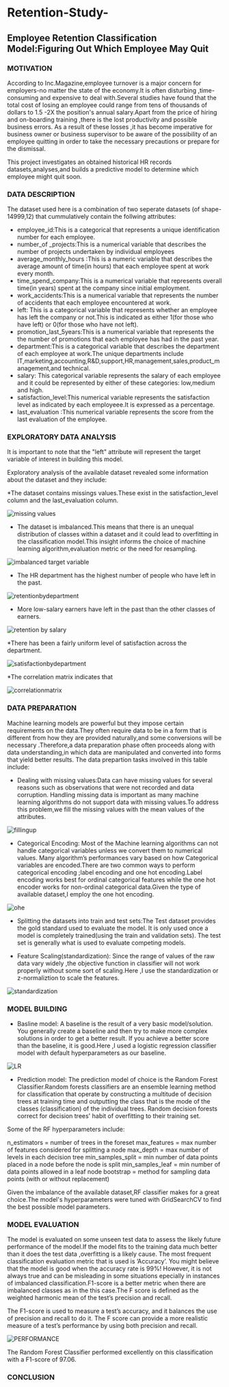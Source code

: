 # Retention-Study-
## Employee Retention Classification Model:Figuring Out Which Employee May Quit


### MOTIVATION
According to Inc.Magazine,employee turnover is a major concern for employers-no matter the state of the economy.It is often disturbing ,time-consuming and expensive to deal with.Several studies have found that the total cost of losing an employee could range from tens of thousands of dollars to 1.5 -2X the position's annual salary.Apart from the price of hiring and on-boarding training ,there is the lost productivity and possible business errors.
As a result of these losses ,it has become imperative for business owner or business supervisor to be aware of the possibility of an employee quitting in order to take the necessary precautions or prepare for the dismissal.

This project investigates an obtained historical HR records datasets,analyses,and builds a predictive model to determine which employee might quit soon.

### DATA DESCRIPTION
The dataset used here is a combination of two seperate datasets (of shape-14999,12)  that cummulatively contain the follwing attributes:
* employee_id:This is a categorical that represents a unique identification number for each employee.
* number_of _projects:This is a numerical variable that describes the number of projects undertaken by individual employees
* average_monthly_hours :This is a numeric variable that describes the average amount of time(in hours) that each employee spent at work every month.
* time_spend_company:This is a numerical variable that represents overall time(in years) spent at the company since initial employment.
* work_accidents:This is a numerical variable that represents the number of accidents that each employee encountered at work.
* left: This is a categorical variable that represents whether an employee has left the company or not.This is indicated as either 1(for those who have left) or 0(for those who have not left).
* promotion_last_5years:This is a numerical variable that represents the the number of promotions that each employee has had in the past year.
* department:This is a categorical variable that describes the department of each employee at work.The unique departments include IT,marketing,accounting,R&D,support,HR,management,sales,product_management,and technical.
* salary: This categorical variable represents the salary of each employee and it could be represented by either of these categories: low,medium and high.
* satisfaction_level:This numerical variable represents the satisfaction level as indicated by each employeee.It is expressed as a percentage.
* last_evaluation :This numerical variable represents the score from the last evaluation of the employee.

### EXPLORATORY DATA ANALYSIS
It is important to note that the "left" attribute will represent the target variable of interest in building this model.

Exploratory analysis of the available dataset revealed some information about the dataset and they include:

*The dataset contains missings values.These exist in the satisfaction_level column and the last_evaluation column. 

![missing values](https://user-images.githubusercontent.com/67794705/87346751-f90ec280-c549-11ea-8f61-9d0bfed1221a.PNG)


* The dataset is imbalanced.This means that there is an unequal distribution of classes within a dataset and it could lead to overfitting in the classification model.This insight informs the choice of machine learning algorithm,evaluation metric or the need for resampling.

![imbalanced target variable](https://user-images.githubusercontent.com/67794705/87345280-c5cb3400-c547-11ea-9a14-4c08e23b0d61.PNG)

* The HR department has the highest number of people who have left in the past.

![retentionbydepartment](https://user-images.githubusercontent.com/67794705/87345284-c663ca80-c547-11ea-8bfa-d74c04facf33.png)

* More low-salary earners have left in the past than the other classes of earners.

![retention by salary](https://user-images.githubusercontent.com/67794705/87345283-c5cb3400-c547-11ea-8616-4a98467cd47e.png)

*There has been a fairly uniform level of satisfaction across the department.

![satisfactionbydepartment](https://user-images.githubusercontent.com/67794705/87345286-c6fc6100-c547-11ea-9db6-0b70aee919ca.png)

*The correlation matrix indicates that 

![correlationmatrix](https://user-images.githubusercontent.com/67794705/87345275-c5329d80-c547-11ea-9f52-103ff5915c35.png)

### DATA PREPARATION

Machine learning models are powerful but they impose certain requirements on the data.They often require data to be in a form that is different from how they are provided naturally,and some conversions will be necessary .Therefore,a data preparation phase often proceeds along with data understanding,in which data are manipulated and converted into forms that yield better results.
The data prepartion tasks involved in this table include:

* Dealing with missing values:Data can have missing values for several reasons such as observations that were not recorded and data corruption. Handling missing data is important as many machine learning algorithms do not support data with missing values.To address this problem,we fill the missing values with the mean values of the attributes.

![fillingup](https://user-images.githubusercontent.com/67794705/87347978-eeedc380-c54b-11ea-977b-226a54c9231d.PNG)

* Categorical Encoding: Most of the Machine learning algorithms can not handle categorical variables unless we convert them to numerical values. Many algorithm’s performances vary based on how Categorical variables are encoded.There are two common ways to perform categorical encoding ;label encoding and one hot encoding.Label encoding works best for ordinal categorical features while the one hot encoder works for non-ordinal categorical data.Given the type of available dataset,I employ the one hot encoding.

![ohe](https://user-images.githubusercontent.com/67794705/87349163-c5359c00-c54d-11ea-915c-7bf00d6d460a.PNG)

* Splitting the datasets into train and test sets:The Test dataset provides the gold standard used to evaluate the model. It is only used once a model is completely trained(using the train and validation sets). The test set is generally what is used to evaluate competing models.

* Feature Scaling(standardization): Since the range of values of the raw data vary widely ,the objective function in classifier will not work properly without some sort of scaling.Here ,I use the standardization or z-normaliztion to scale the features.

![standardization](https://user-images.githubusercontent.com/67794705/87352694-67a44e00-c553-11ea-9d3a-e8fcd0b98bd8.PNG)

### MODEL BUILDING

* Basline model: A baseline is the result of a very basic model/solution. You generally create a baseline and then try to make more complex solutions in order to get a better result. If you achieve a better score than the baseline, it is good.Here ,I used a logistic regression classifier model with default hyperparameters as our baseline.

![LR](https://user-images.githubusercontent.com/67794705/87353069-05981880-c554-11ea-90e4-e4f138813629.PNG)

* Prediction model: The prediction model of choice is the Random Forest Classifier.Random forests classifiers are an ensemble learning method for classification  that operate by constructing a multitude of decision trees at training time and outputting the class that is the mode of the classes (classification) of the individual trees. Random decision forests correct for decision trees' habit of overfitting to their training set.

Some of the RF hyperparameters include:

n_estimators = number of trees in the foreset
max_features = max number of features considered for splitting a node
max_depth = max number of levels in each decision tree
min_samples_split = min number of data points placed in a node before the node is split
min_samples_leaf = min number of data points allowed in a leaf node
bootstrap = method for sampling data points (with or without replacement)

Given the imbalance of the available dataset,RF classifier makes for a great choice.The model's hyperparameters were tuned with GridSearchCV to find the best possible model parameters.

### MODEL EVALUATION 
The model is evaluated on some unseen test data to assess the likely future performance of the model.If the model fits to the training data much better than it does the test data ,overfitting is a likely cause. The most frequent classification evaluation metric that is used is  ‘Accuracy’. You might believe that the model is good when the accuracy rate is 99%! However, it is not always true and can be misleading in some situations epecially in instances of imbalanced classification.F1-score is a better metric when there are imbalanced classes as in the this case.The F score is defined as the weighted harmonic mean of the test’s precision and recall.

The F1-score is used to measure a test’s accuracy, and it balances the use of precision and recall to do it. The F score can provide a more realistic measure of a test’s performance by using both precision and recall.

![PERFORMANCE](https://user-images.githubusercontent.com/67794705/87356505-16e42380-c55a-11ea-8503-a4e6e08af8fe.PNG)

The Random Forest Classifier performed excellently on this classification with a F1-score of 97.06.

### CONCLUSION 




